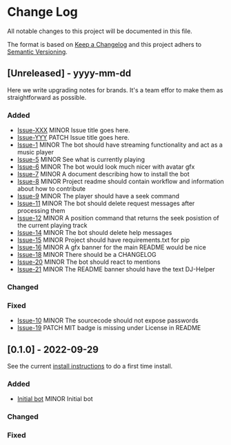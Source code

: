 # Change Log
All notable changes to this project will be documented in this file.

The format is based on [Keep a Changelog](http://keepachangelog.com)
and this project adhers to [Semantic Versioning](http://semver.org).

## [Unreleased] - yyyy-mm-dd

Here we write upgrading notes for brands. It's a team effor to make them as straightforward as possible.

### Added
- [Issue-XXX](https://github.com/BeeLazy/DJ-Helper/issues/XXX)
  MINOR Issue title goes here.
- [Issue-YYY](https://github.com/BeeLazy/DJ-Helper/issues/YYY)
  PATCH Issue title goes here.
- [Issue-1](https://github.com/BeeLazy/DJ-Helper/issues/1)
  MINOR The bot should have streaming functionality and act as a music player
- [Issue-5](https://github.com/BeeLazy/DJ-Helper/issues/5)
  MINOR See what is currently playing
- [Issue-6](https://github.com/BeeLazy/DJ-Helper/issues/6)
  MINOR The bot would look much nicer with avatar gfx
- [Issue-7](https://github.com/BeeLazy/DJ-Helper/issues/7)
  MINOR A document describing how to install the bot
- [Issue-8](https://github.com/BeeLazy/DJ-Helper/issues/8)
  MINOR Project readme should contain workflow and information about how to contribute
- [Issue-9](https://github.com/BeeLazy/DJ-Helper/issues/9)
  MINOR The player should have a seek command
- [Issue-11](https://github.com/BeeLazy/DJ-Helper/issues/11)
  MINOR The bot should delete request messages after processing them
- [Issue-12](https://github.com/BeeLazy/DJ-Helper/issues/12)
  MINOR A position command that returns the seek posistion of the current playing track
- [Issue-14](https://github.com/BeeLazy/DJ-Helper/issues/14)
  MINOR The bot should delete help messages
- [Issue-15](https://github.com/BeeLazy/DJ-Helper/issues/15)
  MINOR Project should have requirements.txt for pip
- [Issue-16](https://github.com/BeeLazy/DJ-Helper/issues/16)
  MINOR A gfx banner for the main README would be nice
- [Issue-18](https://github.com/BeeLazy/DJ-Helper/issues/18)
  MINOR There should be a CHANGELOG
- [Issue-20](https://github.com/BeeLazy/DJ-Helper/issues/20)
  MINOR The bot should react to mentions
- [Issue-21](https://github.com/BeeLazy/DJ-Helper/issues/21)
  MINOR The README banner should have the text DJ-Helper

### Changed

### Fixed
- [Issue-10](https://github.com/BeeLazy/DJ-Helper/issues/10)
  MINOR The sourcecode should not expose passwords
- [Issue-19](https://github.com/BeeLazy/DJ-Helper/issues/19)
  PATCH MIT badge is missing under License in README

## [0.1.0] - 2022-09-29

See the current [install instructions](docs/HowToInstall.md) to do a first time install.

### Added
- [Initial bot](https://github.com/BeeLazy/DJ-Helper/commit/98b8b5ea5b36c2aef38e897036dd8478a1f36c67)
  MINOR Initial bot

### Changed

### Fixed
